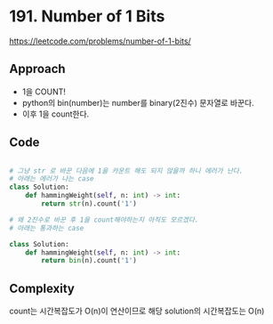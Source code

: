 # 191. Number of 1 Bits

https://leetcode.com/problems/number-of-1-bits/

## Approach

- 1을 COUNT!
- python의 bin(number)는 number를 binary(2진수) 문자열로 바꾼다.
- 이후 1을 count한다.

## Code

```python

# 그냥 str 로 바꾼 다음에 1을 카운트 해도 되지 않을까 하니 에러가 난다.
# 아래는 에러가 나는 case
class Solution:
    def hammingWeight(self, n: int) -> int:
        return str(n).count('1')

# 왜 2진수로 바꾼 후 1을 count해야하는지 아직도 모르겠다.
# 아래는 통과하는 case

class Solution:
    def hammingWeight(self, n: int) -> int:
        return bin(n).count('1')
```

## Complexity

count는 시간복잡도가 O(n)이 연산이므로 해당 solution의 시간복잡도는 O(n)
